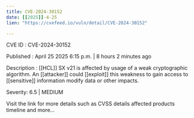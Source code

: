 ```yaml
---
title: CVE-2024-30152
date: [[2025]]-4-25
lien: "https://cvefeed.io/vuln/detail/CVE-2024-30152"

---
```


CVE ID : CVE-2024-30152

Published :  April 25
2025
6:15 p.m. | 8 hours
2 minutes ago

Description : [[HCL]] SX v21 is affected by usage of a weak cryptographic algorithm.  An [[attacker]] could [[exploit]] this weakness to gain access to [[sensitive]] information
modify data
or other impacts.

Severity: 6.5 | MEDIUM

Visit the link for more details
such as CVSS details
affected products
timeline
and more...
